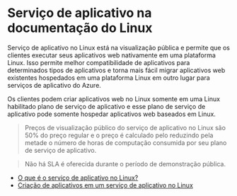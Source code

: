 <properties 
    pageTitle="Serviço de aplicativo no Linux | Microsoft Azure" 
    description="O que é o serviço de aplicativo do Azure no Linux? Uma introdução ao serviço de aplicativo no Linux." 
    keywords="serviço de aplicativo do Azure, linux, oss"
    services="app-service" 
    documentationCenter="" 
    authors="naziml" 
    manager="wpickett" 
    editor=""/>

<tags 
    ms.service="app-service" 
    ms.workload="na" 
    ms.tgt_pltfrm="na" 
    ms.devlang="na" 
    ms.topic="article" 
    ms.date="10/10/2016" 
    ms.author="naziml"/>

# <a name="app-service-on-linux-documentation"></a>Serviço de aplicativo na documentação do Linux

Serviço de aplicativo no Linux está na visualização pública e permite que os clientes executar seus aplicativos web nativamente em uma plataforma Linux. Isso permite melhor compatibilidade de aplicativos para determinados tipos de aplicativos e torna mais fácil migrar aplicativos web existentes hospedados em uma plataforma Linux em outro lugar para serviços de aplicativo do Azure.

Os clientes podem criar aplicativos web no Linux somente em uma Linux habilitado plano de serviço de aplicativo e esse plano de serviço de aplicativo pode somente hospedar aplicativos web baseados em Linux. 

> Preços de visualização público do serviço de aplicativo no Linux são 50% do preço regular e o preço é calculado pelo reduzindo pela metade o número de horas de computação consumida por seu plano de serviço de aplicativo.

> Não há SLA é oferecida durante o período de demonstração pública. 

* [O que é o serviço de aplicativo no Linux?](../app-service-web/app-service-linux-intro.md)
* [Criação de aplicativos em um serviço de aplicativo no Linux](../app-service-web/app-service-linux-how-to-create-a-web-app.md)

